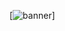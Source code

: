 [<img src='https://media.giphy.com/media/7hQ7hCTGLIo2OABk4K/giphy-downsized-large.gif' alt='banner'>]
